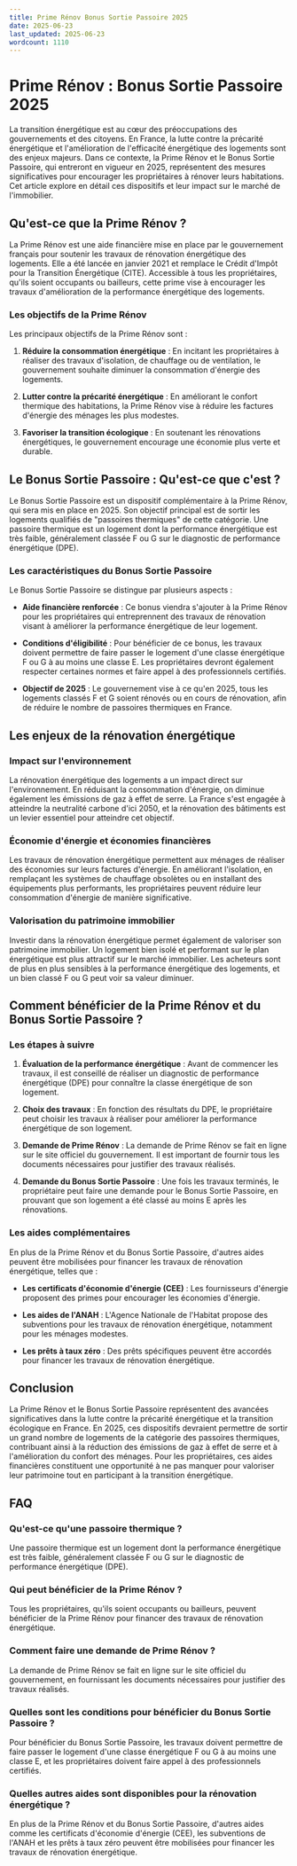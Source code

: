 ```yaml
---
title: Prime Rénov Bonus Sortie Passoire 2025
date: 2025-06-23
last_updated: 2025-06-23
wordcount: 1110
---
```


# Prime Rénov : Bonus Sortie Passoire 2025

La transition énergétique est au cœur des préoccupations des gouvernements et des citoyens. En France, la lutte contre la précarité énergétique et l'amélioration de l'efficacité énergétique des logements sont des enjeux majeurs. Dans ce contexte, la Prime Rénov et le Bonus Sortie Passoire, qui entreront en vigueur en 2025, représentent des mesures significatives pour encourager les propriétaires à rénover leurs habitations. Cet article explore en détail ces dispositifs et leur impact sur le marché de l'immobilier.

## Qu'est-ce que la Prime Rénov ?

La Prime Rénov est une aide financière mise en place par le gouvernement français pour soutenir les travaux de rénovation énergétique des logements. Elle a été lancée en janvier 2021 et remplace le Crédit d'Impôt pour la Transition Énergétique (CITE). Accessible à tous les propriétaires, qu'ils soient occupants ou bailleurs, cette prime vise à encourager les travaux d'amélioration de la performance énergétique des logements.

### Les objectifs de la Prime Rénov

Les principaux objectifs de la Prime Rénov sont :

1. **Réduire la consommation énergétique** : En incitant les propriétaires à réaliser des travaux d'isolation, de chauffage ou de ventilation, le gouvernement souhaite diminuer la consommation d'énergie des logements.
   
2. **Lutter contre la précarité énergétique** : En améliorant le confort thermique des habitations, la Prime Rénov vise à réduire les factures d'énergie des ménages les plus modestes.

3. **Favoriser la transition écologique** : En soutenant les rénovations énergétiques, le gouvernement encourage une économie plus verte et durable.

## Le Bonus Sortie Passoire : Qu'est-ce que c'est ?

Le Bonus Sortie Passoire est un dispositif complémentaire à la Prime Rénov, qui sera mis en place en 2025. Son objectif principal est de sortir les logements qualifiés de "passoires thermiques" de cette catégorie. Une passoire thermique est un logement dont la performance énergétique est très faible, généralement classée F ou G sur le diagnostic de performance énergétique (DPE).

### Les caractéristiques du Bonus Sortie Passoire

Le Bonus Sortie Passoire se distingue par plusieurs aspects :

- **Aide financière renforcée** : Ce bonus viendra s'ajouter à la Prime Rénov pour les propriétaires qui entreprennent des travaux de rénovation visant à améliorer la performance énergétique de leur logement.

- **Conditions d'éligibilité** : Pour bénéficier de ce bonus, les travaux doivent permettre de faire passer le logement d'une classe énergétique F ou G à au moins une classe E. Les propriétaires devront également respecter certaines normes et faire appel à des professionnels certifiés.

- **Objectif de 2025** : Le gouvernement vise à ce qu'en 2025, tous les logements classés F et G soient rénovés ou en cours de rénovation, afin de réduire le nombre de passoires thermiques en France.

## Les enjeux de la rénovation énergétique

### Impact sur l'environnement

La rénovation énergétique des logements a un impact direct sur l'environnement. En réduisant la consommation d'énergie, on diminue également les émissions de gaz à effet de serre. La France s'est engagée à atteindre la neutralité carbone d'ici 2050, et la rénovation des bâtiments est un levier essentiel pour atteindre cet objectif.

### Économie d'énergie et économies financières

Les travaux de rénovation énergétique permettent aux ménages de réaliser des économies sur leurs factures d'énergie. En améliorant l'isolation, en remplaçant les systèmes de chauffage obsolètes ou en installant des équipements plus performants, les propriétaires peuvent réduire leur consommation d'énergie de manière significative.

### Valorisation du patrimoine immobilier

Investir dans la rénovation énergétique permet également de valoriser son patrimoine immobilier. Un logement bien isolé et performant sur le plan énergétique est plus attractif sur le marché immobilier. Les acheteurs sont de plus en plus sensibles à la performance énergétique des logements, et un bien classé F ou G peut voir sa valeur diminuer.

## Comment bénéficier de la Prime Rénov et du Bonus Sortie Passoire ?

### Les étapes à suivre

1. **Évaluation de la performance énergétique** : Avant de commencer les travaux, il est conseillé de réaliser un diagnostic de performance énergétique (DPE) pour connaître la classe énergétique de son logement.

2. **Choix des travaux** : En fonction des résultats du DPE, le propriétaire peut choisir les travaux à réaliser pour améliorer la performance énergétique de son logement.

3. **Demande de Prime Rénov** : La demande de Prime Rénov se fait en ligne sur le site officiel du gouvernement. Il est important de fournir tous les documents nécessaires pour justifier des travaux réalisés.

4. **Demande du Bonus Sortie Passoire** : Une fois les travaux terminés, le propriétaire peut faire une demande pour le Bonus Sortie Passoire, en prouvant que son logement a été classé au moins E après les rénovations.

### Les aides complémentaires

En plus de la Prime Rénov et du Bonus Sortie Passoire, d'autres aides peuvent être mobilisées pour financer les travaux de rénovation énergétique, telles que :

- **Les certificats d'économie d'énergie (CEE)** : Les fournisseurs d'énergie proposent des primes pour encourager les économies d'énergie.

- **Les aides de l'ANAH** : L'Agence Nationale de l'Habitat propose des subventions pour les travaux de rénovation énergétique, notamment pour les ménages modestes.

- **Les prêts à taux zéro** : Des prêts spécifiques peuvent être accordés pour financer les travaux de rénovation énergétique.

## Conclusion

La Prime Rénov et le Bonus Sortie Passoire représentent des avancées significatives dans la lutte contre la précarité énergétique et la transition écologique en France. En 2025, ces dispositifs devraient permettre de sortir un grand nombre de logements de la catégorie des passoires thermiques, contribuant ainsi à la réduction des émissions de gaz à effet de serre et à l'amélioration du confort des ménages. Pour les propriétaires, ces aides financières constituent une opportunité à ne pas manquer pour valoriser leur patrimoine tout en participant à la transition énergétique.

## FAQ

### Qu'est-ce qu'une passoire thermique ?

Une passoire thermique est un logement dont la performance énergétique est très faible, généralement classée F ou G sur le diagnostic de performance énergétique (DPE).

### Qui peut bénéficier de la Prime Rénov ?

Tous les propriétaires, qu'ils soient occupants ou bailleurs, peuvent bénéficier de la Prime Rénov pour financer des travaux de rénovation énergétique.

### Comment faire une demande de Prime Rénov ?

La demande de Prime Rénov se fait en ligne sur le site officiel du gouvernement, en fournissant les documents nécessaires pour justifier des travaux réalisés.

### Quelles sont les conditions pour bénéficier du Bonus Sortie Passoire ?

Pour bénéficier du Bonus Sortie Passoire, les travaux doivent permettre de faire passer le logement d'une classe énergétique F ou G à au moins une classe E, et les propriétaires doivent faire appel à des professionnels certifiés.

### Quelles autres aides sont disponibles pour la rénovation énergétique ?

En plus de la Prime Rénov et du Bonus Sortie Passoire, d'autres aides comme les certificats d'économie d'énergie (CEE), les subventions de l'ANAH et les prêts à taux zéro peuvent être mobilisées pour financer les travaux de rénovation énergétique.